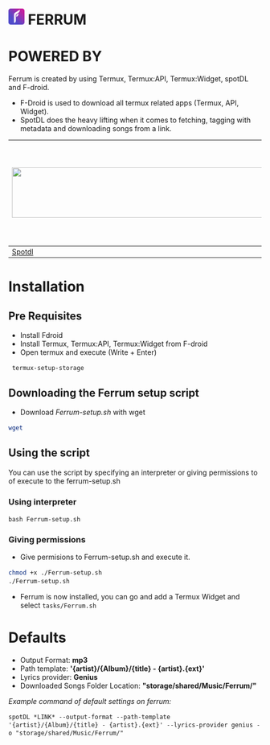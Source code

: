 # <img src="Icons/FERRUM.png" alt="Ferrum Logo Image" width="32px" height="32px"> FERRUM




# POWERED BY
Ferrum is created by using Termux, Termux:API, Termux:Widget, spotDL and F-droid.
 - F-Droid is used to download all termux related apps (Termux, API, Widget).
 - SpotDL does the heavy lifting when it comes to fetching, tagging with metadata and downloading songs from a link.
 
| <img src="https://github.com/spotDL/spotify-downloader/blob/master/docs/static/logo-transparent.png?raw=true" width="600px" height="100px">|<img src="https://github.com/termux/termux-app/blob/master/art/ic_launcher2_round.png?raw=true" width="512px" height="200px">|<img src="https://github.com/termux/termux-app/blob/master/art/ic_launcher2_round.png?raw=true" width="512px" height="200px">|<img src="https://github.com/termux/termux-app/blob/master/art/ic_launcher2_round.png?raw=true" width="512px" height="200px">|<img src="https://upload.wikimedia.org/wikipedia/commons/thumb/3/3c/F-Droid_Logo_4.svg/1200px-F-Droid_Logo_4.svg.png" width="550px" height="190px">|
|--------|------------|------------|---------------|--------|
| [Spotdl](https://github.com/spotDL/spotify-downloader) | [Termux:APP](https://github.com/termux/termux-app) | [Termux:API](https://github.com/termux/termux-api) | [Termux:Widget](https://github.com/termux/termux-widget)  | [F-droid](https://github.com/f-droid/fdroidclient) |

# Installation

  ## Pre Requisites
   - Install Fdroid
   - Install Termux, Termux:API, Termux:Widget from F-droid
   - Open termux and execute (Write + Enter)
   ```
    termux-setup-storage
   ```
  ## Downloading the Ferrum setup script

  - Download _Ferrum-setup.sh_ with wget
  ```sh
  wget 
  ```
  ## Using the script
  You can use the script by specifying an interpreter or giving permissions to of execute to the ferrum-setup.sh
  
  ### Using interpreter
  ```
  bash Ferrum-setup.sh
  ```
  ### Giving permissions
  - Give permisions to Ferrum-setup.sh and execute it.
  
  ```sh
  chmod +x ./Ferrum-setup.sh
  ./Ferrum-setup.sh
  ```
  - Ferrum is now installed, you can go and add a Termux Widget and select ``tasks/Ferrum.sh``
  
# Defaults
 - Output Format: **mp3**
 - Path template: **'{artist}/{Album}/{title} - {artist}.{ext}'**
 - Lyrics provider: **Genius**
 - Downloaded Songs Folder Location: **"storage/shared/Music/Ferrum/"** 

 *Example command of default settings on ferrum:*
```
spotDL *LINK* --output-format --path-template '{artist}/{Album}/{title} - {artist}.{ext}' --lyrics-provider genius -o "storage/shared/Music/Ferrum/"
```
  
  
  

